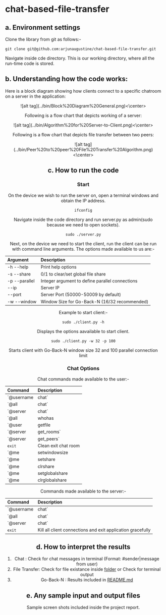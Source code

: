# chat-based-file-transfer

## a. Environment settings

Clone the library from git as follows:-
```
git clone git@github.com:arjunaugustine/chat-based-file-transfer.git
```
Navigate inside cde directory. This is our working directory, where all the run-time code is stored.

## b. Understanding how the code works:

Here is a block diagram showing how clients connect to a specific chatroom on a server in the application:
<center>![alt tag](../bin/Block%20Diagram%20General.png)<\center>

Following is a flow chart that depicts working of a server:
<center>![alt tag](../bin/Algorithm%20for%20Server-to-Client.png)<\center>

Following is a flow chart that depicts file transfer between two peers:
<center>![alt tag](../bin/Peer%20to%20peer%20File%20Transfer%20Algorithm.png)<\center>

## c. How to run the code

### Start

On the device we wish to run the server on, open a terminal windows and obtain the IP address.
```
ifconfig
```
Navigate inside the code directory and run server.py as admin(sudo because we need to open sockets).
```
sudo ./server.py
```
Next, on the device we need to start the client, run the client can be run with command line arguments. The options made available to us are:-

| Argument       | Description                                     |
|:---------------|:------------------------------------------------|
| -h --help      | Print help options                              |
| -s --share     | 0/1 to clear/set global file share              |
| -p --parallel  | Integer argument to define parallel connections |
| --ip           | Server IP                                       |
| --port         | Server Port (50000-50009 by default)            |
| -w --window    | Window Size for Go-Back-N (16/32 recommended)   |

Example to start client:-
```
sudo ./client.py -h
```
Displays the options aavailable to start client.
```
sudo ./client.py -w 32 -p 100
```
Starts client with Go-Back-N window size 32 and 100 parallel connection limit

### Chat Options

Chat commands made available to the user:-

| Command                    | Description                                                      |
|:---------------------------|:-----------------------------------------------------------------|
| `@username|chat`           | Sends a message 'chat' to 'username'                             |
| `@all|chat`                | Sends a message 'chat' to all users in chatroom                  |
| `@server|chat`             | Sends a message 'chat' to server (admin)                         |
| `@all|whohas|file`         | Sends broadcast message to see who has file with filename 'file' |
| `@user|getfile|file`       | Sends a message to 'user' to start UDP peer-to-peer file transfer|
| `@server|get_rooms`        | Get a list of chat rooms avaialable with server                  |
| `@server|get_peers`        | Get a list of connected peers in chatroom                        |
| `exit`                     | Clean exit chat room                                             |
| `@me|setwindowsize|n`      | Sets Go-Back-N window size to 'n'                                |
| `@me|setshare|file`        | Enable sharing of filename: 'file'                               |
| `@me|clrshare|file`        | Disable sharing of filename: 'file'                              |
| `@me|setglobalshare|file`  | Enable sharing all files                                         |
| `@me|clrglobalshare|file`  | Disable sharing any files                                        |


Commands made available to the server:-

| Command              | Description                                                      |
|:---------------------|:-----------------------------------------------------------------|
| `@username|chat`     | Sends a message 'chat' to 'username'                             |
| `@all|chat`          | Sends a message 'chat' to all users in all chatroom              |
| `@server|chat`       | Sends a message 'chat' to self                                   |
| `exit`               | Kill all client connections and exit application gracefully      |

## d. How to interpret the results

1. Chat         : Check for chat messages in terminal (Format: #sender|message from user)
1. File Transfer: Check for file existance inside [folder](code/folder) or Check for terminal output
1. Go-Back-N    : Results included in [README.md](README.md)


## e. Any sample input and output files

Sample screen shots included inside the project report.
